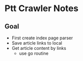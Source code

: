 # Ptt Crawler Notes


## Goal

- First create index page parser
- Save article links to local
- Get article content by links
    - use go routine